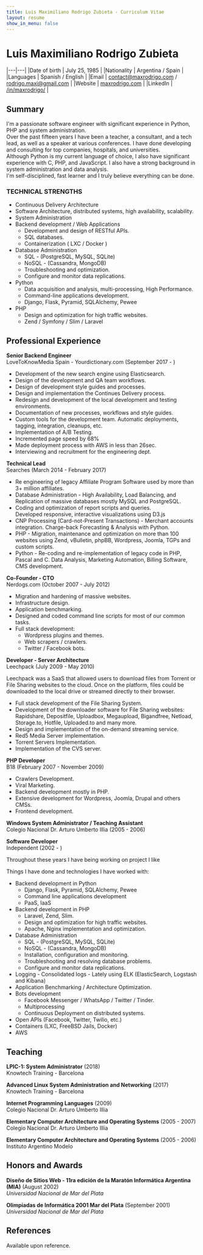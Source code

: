 ```yaml
---
title: Luis Maximiliano Rodrigo Zubieta - Curriculum Vitae
layout: resume
show_in_menu: false
---
```

# Luis Maximiliano Rodrigo Zubieta

|---|---|
|Date of birth | July 25, 1985 |
|Nationality | Argentina / Spain |
|Languages | Spanish / English |
|Email | [contact@maxrodrigo.com](mailto:contact@maxrodrigo.com) / [rodrigo.maxi@gmail.com](mailto:rodrigo.maxi@gmail.com) |
|Website | [maxrodrigo.com](https://maxrodrigo.com) |
|LinkedIn | [/in/maxrodrigo/](https://www.linkedin.com/in/maxrodrigo/) |

## Summary

I'm a passionate software engineer with significant experience in Python, PHP and system administration.  
Over the past fifteen years I have been a teacher, a consultant, and a tech lead, as well as a speaker at various conferences. I have done developing and consulting for top companies, hospitals, and universities.  
Although Python is my current language of choice, I also have significant experience with C, PHP, and JavaScript. I also have a strong background in system administration and data analysis.  
I'm self-disciplined, fast learner and I truly believe everything can be done.


### TECHNICAL STRENGTHS

- Continuous Delivery Architecture
- Software Architecture, distributed systems, high availability, scalability.
- System Administration
- Backend development / Web Applications
  - Development and design of RESTful APIs.
  - SQL databases.
  - Containerization ( LXC / Docker )
- Database Administration
  - SQL - (PostgreSQL, MySQL, SQLite)
  - NoSQL - (Cassandra, MongoDB)
  - Troubleshooting and optimization.
  - Configure and monitor data replications.
- Python
  - Data acquisition and analysis, multi-processing, High Performance.
  - Command-line applications development.
  - Django, Flask, Pyramid, SQLAlchemy, Pewee
- PHP
  - Design and optimization for high traffic websites.
  - Zend / Symfony / Slim / Laravel

## Professional Experience

__Senior Backend Engineer__  
LoveToKnowMedia Spain - Yourdictionary.com
<span class="date">(September 2017 - )</span>

- Development of the new search engine using Elasticsearch.
- Design of the development and QA team workflows.
- Design of development style guides and processes.
- Design and implementation the Continues Delivery process.
- Redesign and development of the local development and testing environments.
- Documentation of new processes, workflows and style guides.
- Custom tools for the development team. Automatic deployments, tagging, integration, cleanups, etc.
- Implementation of A/B Testing.
- Incremented page speed by 68% 
- Made deployment process with AWS in less than 26sec.
- Interviewing and recruitment for the engineering dept.

__Technical Lead__  
Searches
<span class="date">(March 2014 - February 2017)</span>

- Re engineering of legacy Affiliate Program Software used by more than 3+ million affiliates.
- Database Administration - High Availability, Load Balancing, and Replication of massive databases mostly MySQL and PostgreSQL.
- Coding and optimization of report scripts and queries.  
  Developed responsive, interactive visualizations using D3.js
- CNP Processing (Card-not-Present Transactions) - Merchant accounts integration. Charge-back Forecasting & Analysis with Python.
- PHP - Migration, maintenance and optimization on more than 100 websites using Zend, vBulletin, phpBB, Wordpress, Joomla, TGPs and custom scripts.
- Python - Re-coding and re-implementation of legacy code in PHP, Pascal and C. Data Analysis, Marketing Automation, Billing Software, CMS development.


__Co-Founder - CTO__  
Nerdogs.com
<span class="date">(October 2007 - July 2012)</span>

- Migration and hardening of massive websites.
- Infrastructure design.
- Application benchmarking.
- Designed and coded command line scripts for most of our common tasks.
- Full stack development:
  - Wordpress plugins and themes.
  - Web scrapers / crawlers.
  - Twitter / Facebook bots.
  
__Developer - Server Architecture__  
Leechpack
<span class="date">(July 2009 - May 2010)</span>

Leechpack was a SaaS that allowed users to download files from Torrent or File Sharing websites to the cloud. Once on the platform, files could be downloaded to the local drive or streamed directly to their browser.

- Full stack development of the File Sharing System.
- Development of the downloader software for File Sharing websites:  
  Rapidshare, Depositfile, Uploadbox, Megaupload, Bigandfree, Netload, Storage.to, Hotfile, Uploaded.to and many more.
- Design and implementation of the on-demand streaming service.
- Red5 Media Server implementation.
- Torrent Servers Implementation.
- Implementation of the CVS server.

__PHP Developer__  
B18
<span class="date">(February 2007 - November 2009)</span>

- Crawlers Development.
- Viral Marketing.
- Backend development mostly in PHP.
- Extensive development for Wordpress, Joomla, Drupal and others CMSs.
- Frontend development.

__Windows System Administrator / Teaching Assistant__  
Colegio Nacional Dr. Arturo Umberto Illia
<span class="date">(2005 - 2006)</span>

__Software Developer__  
Independent
<span class="date">(2002 - )</span>

Throughout these years I have being working on project I like

Things I have done and technologies I have worked with:

- Backend development in Python
  - Django, Flask, Pyramid, SQLAlchemy, Pewee
  - Command line applications development
  - PaaS, IaaS
- Backend development in PHP
  - Laravel, Zend, Slim.
  - Design and optimization for high traffic websites.
  - Apache, Nginx implementation and optimization.
- Database Administration
  - SQL - (PostgreSQL, MySQL, SQLite)
  - NoSQL - (Cassandra, MongoDB)
  - Installation, configuration and monitoring.
  - Troubleshooting and resolving database problems.
  - Configure and monitor data replications.
- Logging - Consolidated logs - Lately using ELK (ElasticSearch, Logstash and Kibana)
- Application Benchmarking / Architecture Optimization.
- Bots development
  - Facebook Messenger / WhatsApp / Twitter / Tinder.
  - Multiprocessing
  - Continuous Deployment on distributed systems.
- Open APIs (Facebook, Twitter, Twilio, etc.)
- Containers (LXC, FreeBSD Jails, Docker)
- AWS

## Teaching

__LPIC-1: System Administrator__ (2018)  
Knowtech Training - Barcelona

__Advanced Linux System Administration and Networking__ (2017)  
Knowtech Training - Barcelona

__Internet Programming Languages__ (2009)  
Colegio Nacional Dr. Arturo Umberto Illia

__Elementary Computer Architecture and Operating Systems__ (2005 - 2007)  
Colegio Nacional Dr. Arturo Umberto Illia

__Elementary Computer Architecture and Operating Systems__ (2005 - 2006)  
Instituto Argentino Modelo

## Honors and Awards

__Diseño de Sitios Web - 11ra edición de la Maratón Informática Argentina (MIA)__ (August 2002)  
_Universidad Nacional de Mar del Plata_

__Olimpiadas de Informática 2001 Mar del Plata__ (September 2001)  
_Universidad Nacional de Mar del Plata_

## References

Available upon reference.

